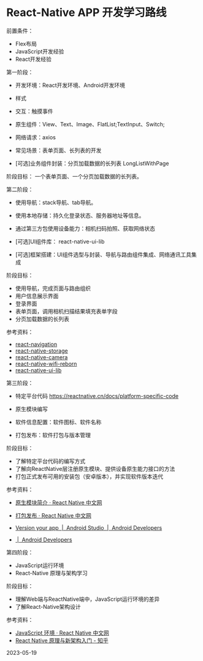 # React-Native APP 开发学习路线

前置条件：

- Flex布局
- JavaScript开发经验
- React开发经验

第一阶段：

- 开发环境：React开发环境、Android开发环境
- 样式
- 交互：触摸事件
- 原生组件：View、Text、Image、FlatList;TextInput、Switch;
- 网络请求：axios
- 常见场景：表单页面、长列表的开发

- [可选]业务组件封装：分页加载数据的长列表 LongListWithPage

阶段目标： 一个表单页面、一个分页加载数据的长列表。

第二阶段：

- 使用导航：stack导航、tab导航。

- 使用本地存储：持久化登录状态、服务器地址等信息。

- 通过第三方包使用设备能力：相机扫码拍照、获取网络状态

- [可选]UI组件库： react-native-ui-lib

- [可选]框架搭建：UI组件选型与封装、导航与路由组件集成、网络通讯工具集成

阶段目标：

- 使用导航，完成页面与路由组织
- 用户信息展示界面
- 登录界面
- 表单页面，调用相机扫描结果填充表单字段
- 分页加载数据的长列表

参考资料：

- [react-navigation](https://reactnavigation.org/)
- [react-native-storage](https://github.com/sunnylqm/react-native-storage)
- [react-native-camera](https://react-native-camera.github.io/react-native-camera/)
- [react-native-wifi-reborn](https://www.npmjs.com/package/react-native-wifi-reborn)
- [react-native-ui-lib](https://wix.github.io/react-native-ui-lib/)

第三阶段：

- 特定平台代码 <https://reactnative.cn/docs/platform-specific-code>

- 原生模块编写

- 软件信息配置：软件图标、软件名称

- 打包发布：软件打包与版本管理

阶段目标：

- 了解特定平台代码的编写方式
- 了解向ReactNative层注册原生模块、提供设备原生能力接口的方法
- 打包正式发布可用的安装包（安卓版本），并实现软件版本迭代

参考资料：

- [原生模块简介 · React Native 中文网](https://reactnative.cn/docs/native-modules-intro)
- [打包发布 · React Native 中文网](https://reactnative.cn/docs/signed-apk-android)
- [Version your app  |  Android Studio  |  Android Developers](https://developer.android.google.cn/studio/publish/versioning)

- [<application>  |  Android Developers](https://developer.android.google.cn/guide/topics/manifest/application-element)

第四阶段：

- JavaScript运行环境
- React-Native 原理与架构学习

阶段目标：

- 理解Web端与ReactNative端中，JavaScript运行环境的差异
- 了解React-Native架构设计

参考资料：

- [JavaScript 环境 · React Native 中文网](https://reactnative.cn/docs/javascript-environment)
- [React Native 原理与新架构入门 - 知乎](https://zhuanlan.zhihu.com/p/339317763)

2023-05-19

